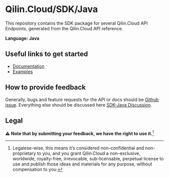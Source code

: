 # Qilin.Cloud/SDK/Java

This repository contains the SDK package for several Qilin.Cloud API Endpoints, generated from the Qilin.Cloud API reference.

**Language: Java**

## Useful links to get started

* [Documentation](https://documentation.api.qilin.cloud/sdk/Java)
* [Examples](https://documentation.api.qilin.cloud/sdk/Java/Examples)

## How to provide feedback

Generally, bugs and feature requests for the API or docs should be [Github issue](https://github.com/QilinCloud/SDK-Java/issues/new). Everything else should be discussed here [SDK-Java Discussion](https://github.com/QilinCloud/SDK-Java/discussions).

## Legal

:warning: **Note that by submitting your feedback, we have the right to use it.**[^1]

[^1]:Legalese-wise, this means it’s considered non-confidential and non-proprietary to you, and you grant Qilin.Cloud a non-exclusive, worldwide, royalty-free, irrevocable, sub-licensable, perpetual license to use and publish those ideas and materials for any purpose, without compensation to you.
